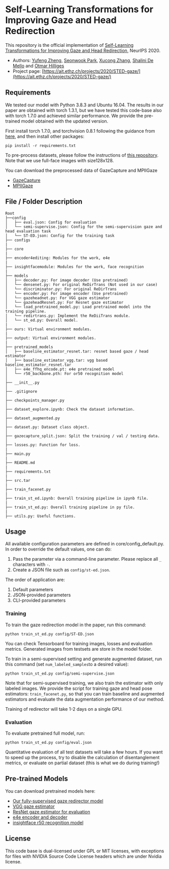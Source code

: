 # Self-Learning Transformations for Improving Gaze and Head Redirection

This repository is the official implementation of [Self-Learning Transformations for Improving Gaze and Head Redirection](https://arxiv.org/abs/2010.12307), NeurIPS 2020. 

* Authors: [Yufeng Zheng](https://ait.ethz.ch/people/zhengyuf/), [Seonwook Park](https://ait.ethz.ch/people/spark/), [Xucong Zhang](https://ait.ethz.ch/people/zhang/), [Shalini De Mello](https://research.nvidia.com/person/shalini-gupta) and [Otmar Hilliges](https://ait.ethz.ch/people/hilliges/)
* Project page: [https://ait.ethz.ch/projects/2020/STED-gaze/](https://ait.ethz.ch/projects/2020/STED-gaze/)

## Requirements
We tested our model with Python 3.8.3 and Ubuntu 16.04. The results in our paper are obtained with torch 1.3.1, but we have tested this code-base also with torch 1.7.0 and achieved similar performance. We provide the pre-trained model obtained with the updated version.

First install torch 1.7.0, and torchvision 0.8.1 following the guidance from [here](https://pytorch.org/get-started/locally/), and then install other packages:

```
pip install -r requirements.txt
```
 
To pre-process datasets, please follow the instructions of [this repository](https://github.com/swook/faze_preprocess). 
Note that we use full-face images with size128x128.

You can download the preprocessed data of GazeCapture and MPIIGaze
- [GazeCapture](hhttps://drive.google.com/file/d/1hYgs770CcwLLD9Z7H-cjV8QzvMGVE9CS/view?usp=sharing)
- [MPIIGaze](https://drive.google.com/file/d/120zI6mZPr28SEm5jdHNuBXeHkEvC8Qu2/view?usp=sharing)

## File / Folder Description
```
Root
├──config
│   ├── eval.json: Config for evaluation
│   └── semi-supervise.json: Config for the semi-supervision gaze and head evaluation task
│   └── ST-ED.json: Config for the training task
├── configs
|
├── core
|
├── encoder4editing: Modules for the work, e4e
|
├── insightfacemodule: Modules for the work, face recognition
|
├── models
│   ├── decoder.py: For image decoder (Use pretrained)
│   └── densenet.py: For original ReDirTrans (Not used in our case)
│   └── discriminator.py: For original ReDirTrans
│   └── encoder.py: For image encoder (Use pretrained)
│   └── gazeheadnet.py: For VGG gaze estimator
│   └── gazeheadResnet.py: For Resnet gaze estimator
│   └── load_pretrained_model.py: Load pretrained model into the training pipeline.
│   └── redirtrans.py: Implement the ReDiiTrans module.
│   └── st_ed.py: Overall model.
|
├── ours: Virtual environment modules.
|
├── output: Virtual environment modules.
|
├── pretrained_models
│   ├── baseline_estimator_resnet.tar: resnet based gaze / head estimator
│   ├── baseline_estimator_vgg.tar: vgg based baseline_estimator_resnet.tar
│   ├── e4e_ffhq_encode.pt: e4e pretrained model
│   └── r50_backbone.pth: For or50 recognition model
│
├── __init__.py
│
├── .gitignore
│
├── checkpoints_manager.py
│
├── dataset_explore.ipynb: Check the dataset information.
│
├── dataset_augmented.py
│
├── dataset.py: Dataset class object.
│
├── gazecapture_split.json: Split the training / val / testing data.
│
├── losses.py: Function for loss.
|
├── main.py
|
├── README.md
|
├── requirements.txt
|
├── src.tar
|
├── train_facenet.py
|
├── train_st_ed.ipynb: Overall training pipeline in ipynb file.
|
├── train_st_ed.py: Overall training pipeline in py file.
|
├── utils.py: Useful functions.
```

## Usage
All available configuration parameters are defined in core/config_default.py.
In order to override the default values, one can do:

1. Pass the parameter via a command-line parameter. Please replace all `_` characters with `-`.
2. Create a JSON file such as `config/st-ed.json`.

The order of application are:

1. Default parameters
2. JSON-provided parameters
3. CLI-provided parameters

### Training

To train the gaze redirection model in the paper, run this command:

```
python train_st_ed.py config/ST-ED.json
```

You can check Tensorboard for training images, losses and evaluation metrics. Generated images from testsets are store in the model folder.

To train in a semi-supervised setting and generate augmented dataset, run this command (set ```num_labeled_samples```to a desired value):

```
python train_st_ed.py config/semi-supervise.json
```

Note that for semi-supervised training, we also train the estimator with only labeled images. We provide the script for training gaze and head pose estimators: ```train_facenet.py```, so that you can train baseline and augmented estimators and evaluate the data augmentation performance of our method. 

Training of redirector will take 1-2 days on a single GPU.

### Evaluation

To evaluate pretrained full model, run:

```
python train_st_ed.py config/eval.json
```

Quantitative evaluation of all test datasets will take a few hours. If you want to speed up the process, try to disable the calculation of disentanglement metrics, or evaluate on partial dataset (this is what we do during training!)
## Pre-trained Models

You can download pretrained models here:

- [Our fully-supervised gaze redirector model](https://drive.google.com/file/d/1PGb1GKy31WE692rvk_iBYQdeO_OK9BRi/view?usp=sharing)
- [VGG gaze estimator](https://drive.google.com/file/d/1amWI-1mrVIRLgUntnvBwuAj3Nn9ktiq9/view?usp=sharing)
- [ResNet gaze estimator for evaluation](https://drive.google.com/file/d/1P4PnRMDhb37NXnezYosiwqCQrEguD2kd/view?usp=sharing)
- [e4e encoder and decoder](hhttps://drive.google.com/file/d/1cUv_reLE6k3604or78EranS7XzuVMWeO/view?usp=sharing)
- [insightface r50 recognition model](https://drive.google.com/file/d/1UyqKMdCdVNfeXnPT7rP-QqLaauudCSGJ/view?usp=sharing)

## License
This code base is dual-licensed under GPL or MIT licenses, with exceptions for files with NVIDIA Source Code License headers which are under Nvidia license.

